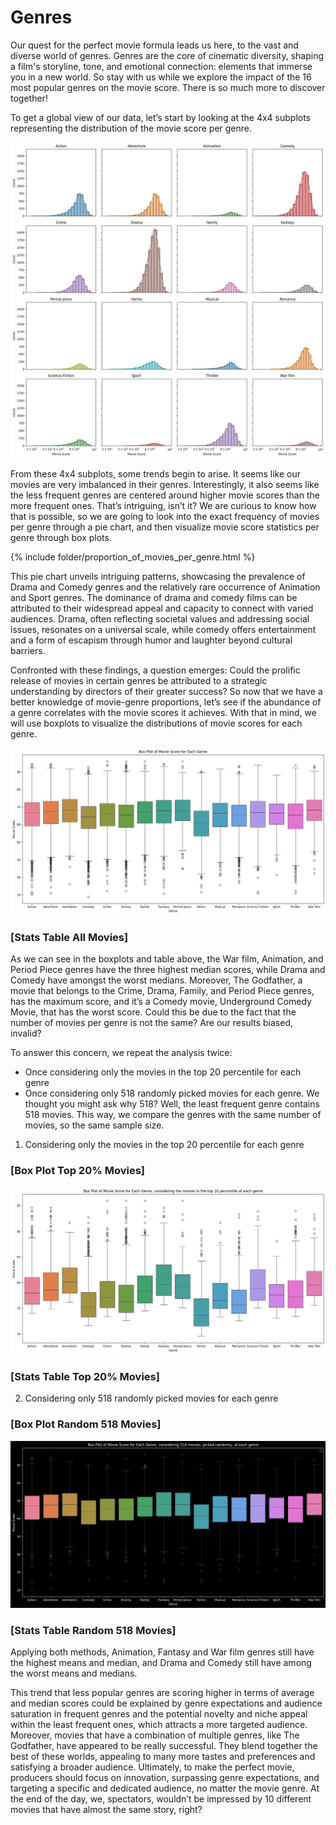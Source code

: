 # Genres

Our quest for the perfect movie formula leads us here, to the vast and diverse world of genres. Genres are the core of cinematic diversity, shaping a film's storyline, tone, and emotional connection: elements that immerse you in a new world. 
So stay with us while we explore the impact of the 16 most popular genres on the movie score. There is so much more to discover together! 

To get a global view of our data, let’s start by looking at the 4x4 subplots representing the distribution of the movie score per genre.

![4x4 Plots](/assets/images/needed.jpg)

From these 4x4 subplots, some trends begin to arise. It seems like our movies are very imbalanced in their genres. Interestingly, it also seems like the less frequent genres are centered around higher movie scores than the more frequent ones. That’s intriguing, isn’t it? We are curious to know how that is possible, so we are going to look into the exact frequency of movies per genre through a pie chart, and then visualize movie score statistics per genre through box plots. 

{% include folder/proportion_of_movies_per_genre.html %}

This pie chart unveils intriguing patterns, showcasing the prevalence of Drama and Comedy genres and the relatively rare occurrence of Animation and Sport genres. The dominance of drama and comedy films can be attributed to their widespread appeal and capacity to connect with varied audiences. Drama, often reflecting societal values and addressing social issues, resonates on a universal scale, while comedy offers entertainment and a form of escapism through humor and laughter beyond cultural barriers. 

Confronted with these findings, a question emerges: Could the prolific release of movies in certain genres be attributed to a strategic understanding by directors of their greater success? So now that we have a better knowledge of movie-genre proportions, let’s see if the abundance of a genre correlates with the movie scores it achieves. With that in mind, we will use boxplots to visualize the distributions of movie scores for each genre. 

![Box Plots All](/assets/images/box_plot_of_movie_score_per_genre.jpg)

### [Stats Table All Movies]

As we can see in the boxplots and table above, the War film, Animation, and Period Piece genres have the three highest median scores, while Drama and Comedy have amongst the worst medians. Moreover, The Godfather, a movie that belongs to the Crime, Drama, Family, and Period Piece genres, has the maximum score, and it’s a Comedy movie, Underground Comedy Movie, that has the worst score. 
Could this be due to the fact that the number of movies per genre is not the same? Are our results biased, invalid? 

To answer this concern, we repeat the analysis twice: 
* Once considering only the movies in the top 20 percentile for each genre
* Once considering only 518 randomly picked movies for each genre. We thought you might ask why 518? Well, the least frequent genre contains 518 movies. This way, we compare the genres with the same number of movies, so the same sample size. 

1. Considering only the movies in the top 20 percentile for each genre

### [Box Plot Top 20% Movies]
![box_plot_of_movie_score_per_genre_top_20.png](/assets/images/box_plot_of_movie_score_per_genre_top_20.png)

### [Stats Table Top 20% Movies]

2. Considering only 518 randomly picked movies for each genre

### [Box Plot Random 518 Movies]
![box_plot_of_movie_score_per_genre_random_518.jpg](/assets/images/box_plot_of_movie_score_per_genre_random_518.png)
### [Stats Table Random 518 Movies]

Applying both methods, Animation, Fantasy and War film genres still have the highest means and median, and Drama and Comedy still have among the worst means and medians.

This trend that less popular genres are scoring higher in terms of average and median scores could be explained by genre expectations and audience saturation in frequent genres and the potential novelty and niche appeal within the least frequent ones, which attracts a more targeted audience. Moreover, movies that have a combination of multiple genres, like The Godfather, have appeared to be really successful. They blend together the best of these worlds, appealing to many more tastes and preferences and satisfying a broader audience. Ultimately, to make the perfect movie, producers should focus on innovation, surpassing genre expectations, and targeting a specific and dedicated audience, no matter the movie genre. At the end of the day, we, spectators, wouldn’t be impressed by 10 different movies that have almost the same story, right?  


